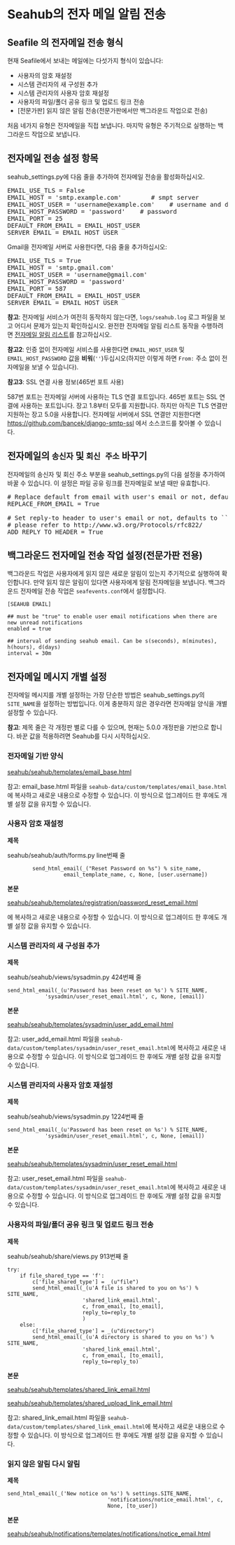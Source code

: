 # Seahub의 전자 메일 알림 전송

## Seafile 의 전자메일 전송 형식

현재 Seafile에서 보내는 메일에는 다섯가지 형식이 있습니다:

- 사용자의 암호 재설정
- 시스템 관리자의 새 구성원 추가
- 시스템 관리자의 사용자 암호 재설정
- 사용자의 파일/폴더 공유 링크 및 업로드 링크 전송
- [전문가판] 읽지 않은 알림 전송(전문가판에서만 백그라운드 작업으로 전송)

처음 네가지 유형은 전자메일을 직접 보냅니다. 마지막 유형은 주기적으로 실행하는 백그라운드 작업으로 보냅니다.

## 전자메일 전송 설정 항목

seahub_settings.py에 다음 줄을 추가하여 전자메일 전송을 활성화하십시오.

<pre>
EMAIL_USE_TLS = False
EMAIL_HOST = 'smtp.example.com'        # smpt server
EMAIL_HOST_USER = 'username@example.com'    # username and domain
EMAIL_HOST_PASSWORD = 'password'    # password
EMAIL_PORT = 25
DEFAULT_FROM_EMAIL = EMAIL_HOST_USER
SERVER_EMAIL = EMAIL_HOST_USER
</pre>

Gmail을 전자메일 서버로 사용한다면, 다음 줄을 추가하십시오:

<pre>
EMAIL_USE_TLS = True
EMAIL_HOST = 'smtp.gmail.com'
EMAIL_HOST_USER = 'username@gmail.com'
EMAIL_HOST_PASSWORD = 'password'
EMAIL_PORT = 587
DEFAULT_FROM_EMAIL = EMAIL_HOST_USER
SERVER_EMAIL = EMAIL_HOST_USER
</pre>

**참고**: 전자메일 서비스가 여전히 동작하지 않는다면, <code>logs/seahub.log</code> 로그 파일을 보고 어디서 문제가 있는지 확인하십시오. 완전한 전자메일 알림 리스트 동작을 수행하려면 [전자메일 알림 리스트](customize_email_notifications.md)를 참고하십시오.

**참고2**: 인증 없이 전자메일 서비스를 사용한다면 <code>EMAIL_HOST_USER</code> 및 <code>EMAIL_HOST_PASSWORD</code> 값을 **비워**(<code>''</code>)두십시오(하지만 이렇게 하면 <code>From:</code> 주소 없이 전자메일을 보낼 수 있습니다).

**참고3**: SSL 연결 사용 정보(465번 포트 사용)

587번 포트는 전자메일 서버에 사용하는 TLS 연결 포트입니다. 465번 포트는 SSL 연결에 사용하는 포트입니다. 장고 1.8부터 모두를 지원합니다. 하지만 아직은 TLS 연결만 지원하는 장고 5.0을 사용합니다. 전자메일 서버에서 SSL 연결만 지원한다면 https://github.com/bancek/django-smtp-ssl 에서 소스코드를 찾아볼 수 있습니다.

## 전자메일의 `송신자` 및 `회신 주소` 바꾸기

전자메일의 송신자 및 회신 주소 부분을 seahub_settings.py의 다음 설정을 추가하여 바꿀 수 있습니다. 이 설정은 파일 공유 링크를 전자메일로 보낼 때만 유효합니다.

<pre>
# Replace default from email with user's email or not, defaults to ``False``
REPLACE_FROM_EMAIL = True

# Set reply-to header to user's email or not, defaults to ``False``. For details,
# please refer to http://www.w3.org/Protocols/rfc822/
ADD_REPLY_TO_HEADER = True
</pre>

## 백그라운드 전자메일 전송 작업 설정(전문가판 전용)

백그라운드 작업은 사용자에게 읽지 않은 새로운 알림이 있는지 주기적으로 실행하여 확인합니다. 만약 읽지 않은 알림이 있다면 사용자에게 알림 전자메일을 보냅니다. 백그라운드 전자메일 전송 작업은 `seafevents.conf`에서 설정합니다.

```
[SEAHUB EMAIL]

## must be "true" to enable user email notifications when there are new unread notifications
enabled = true

## interval of sending seahub email. Can be s(seconds), m(minutes), h(hours), d(days)
interval = 30m
```

## 전자메일 메시지 개별 설정

전자메일 메시지를 개별 설정하는 가장 단순한 방법은 seahub_settings.py의 `SITE_NAME`을 설정하는 방법입니다. 이게 충분하지 않은 경우라면 전자메일 양식을 개별 설정할 수 있습니다.

**참고**: 제목 줄은 각 개정판 별로 다를 수 있으며, 현재는 5.0.0 개정판을 기반으로 합니다. 바꾼 값을 적용하려면 Seahub를 다시 시작하십시오.

### 전자메일 기반 양식

[seahub/seahub/templates/email_base.html](https://github.com/haiwen/seahub/blob/master/seahub/templates/email_base.html)

참고: email_base.html 파일을 `seahub-data/custom/templates/email_base.html`에 복사하고 새로운 내용으로 수정할 수 있습니다. 이 방식으로 업그레이드 한 후에도 개별 설정 값을 유지할 수 있습니다. 

### 사용자 암호 재설정

**제목**

seahub/seahub/auth/forms.py line번째 줄

```
        send_html_email(_("Reset Password on %s") % site_name,
                  email_template_name, c, None, [user.username])
```

**본문**

[seahub/seahub/templates/registration/password_reset_email.html](https://github.com/haiwen/seahub/blob/master/seahub/templates/registration/password_reset_email.html)


에 복사하고 새로운 내용으로 수정할 수 있습니다. 이 방식으로 업그레이드 한 후에도 개별 설정 값을 유지할 수 있습니다. 

### 시스템 관리자의 새 구성원 추가

**제목**

seahub/seahub/views/sysadmin.py 424번째 줄

```
send_html_email(_(u'Password has been reset on %s') % SITE_NAME,
            'sysadmin/user_reset_email.html', c, None, [email])
```

**본문**

[seahub/seahub/templates/sysadmin/user_add_email.html](https://github.com/haiwen/seahub/blob/master/seahub/templates/sysadmin/user_add_email.html)

참고: user_add_email.html 파일을 `seahub-data/custom/templates/sysadmin/user_reset_email.html`에 복사하고 새로운 내용으로 수정할 수 있습니다. 이 방식으로 업그레이드 한 후에도 개별 설정 값을 유지할 수 있습니다. 

### 시스템 관리자의 사용자 암호 재설정

**제목**

seahub/seahub/views/sysadmin.py 1224번째 줄

```
send_html_email(_(u'Password has been reset on %s') % SITE_NAME,
            'sysadmin/user_reset_email.html', c, None, [email])
```

**본문**

[seahub/seahub/templates/sysadmin/user_reset_email.html](https://github.com/haiwen/seahub/blob/master/seahub/templates/sysadmin/user_reset_email.html)

참고: user_reset_email.html 파일을 `seahub-data/custom/templates/sysadmin/user_reset_email.html`에 복사하고 새로운 내용으로 수정할 수 있습니다. 이 방식으로 업그레이드 한 후에도 개별 설정 값을 유지할 수 있습니다. 

### 사용자의 파일/폴더 공유 링크 및 업로드 링크 전송

**제목**

seahub/seahub/share/views.py 913번째 줄

```
try:
    if file_shared_type == 'f':
        c['file_shared_type'] = _(u"file")
        send_html_email(_(u'A file is shared to you on %s') % SITE_NAME,
                        'shared_link_email.html',
                        c, from_email, [to_email],
                        reply_to=reply_to
                        )
    else:
        c['file_shared_type'] = _(u"directory")
        send_html_email(_(u'A directory is shared to you on %s') % SITE_NAME,
                        'shared_link_email.html',
                        c, from_email, [to_email],
                        reply_to=reply_to)
```

**본문**

[seahub/seahub/templates/shared_link_email.html](https://github.com/haiwen/seahub/blob/master/seahub/templates/shared_link_email.html)

[seahub/seahub/templates/shared_upload_link_email.html](https://github.com/haiwen/seahub/blob/master/seahub/templates/shared_upload_link_email.html)

참고: shared_link_email.html 파일을 `seahub-data/custom/templates/shared_link_email.html`에 복사하고 새로운 내용으로 수정할 수 있습니다. 이 방식으로 업그레이드 한 후에도 개별 설정 값을 유지할 수 있습니다. 


### 읽지 않은 알림 다시 알림

**제목**

```
send_html_email(_('New notice on %s') % settings.SITE_NAME,
                                'notifications/notice_email.html', c,
                                None, [to_user])
```

**본문**

[seahub/seahub/notifications/templates/notifications/notice_email.html](https://github.com/haiwen/seahub/blob/master/seahub/notifications/templates/notifications/notice_email.html)

